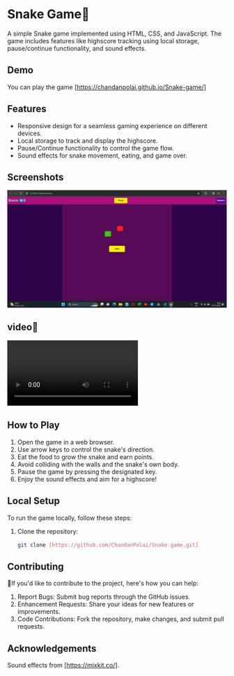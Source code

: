 # Snake Game🐍

A simple Snake game implemented using HTML, CSS, and JavaScript. The game includes features like highscore tracking using local storage, pause/continue functionality, and sound effects.

## Demo

You can play the game [https://chandanpolai.github.io/Snake-game/]

## Features

- Responsive design for a seamless gaming experience on different devices.
- Local storage to track and display the highscore.
- Pause/Continue functionality to control the game flow.
- Sound effects for snake movement, eating, and game over.

## Screenshots

![Alt text](<images/Screenshot (17).png>)

## video🎥
<video src="images/2023-12-20%2011-29-44_Trim.mp4" controls title="Title"></video>

## How to Play

1. Open the game in a web browser.
2. Use arrow keys to control the snake's direction.
3. Eat the food to grow the snake and earn points.
4. Avoid colliding with the walls and the snake's own body.
5. Pause the game by pressing the designated key.
6. Enjoy the sound effects and aim for a highscore!

## Local Setup

To run the game locally, follow these steps:

1. Clone the repository:

   ```bash
   git clone [https://github.com/ChandanPolai/Snake-game.git]

## Contributing

🐍If you'd like to contribute to the project, here's how you can help:

1. Report Bugs: Submit bug reports through the GitHub issues.
2. Enhancement Requests: Share your ideas for new features or improvements.
3. Code Contributions: Fork the repository, make changes, and submit pull requests.

## Acknowledgements
Sound effects from [https://mixkit.co/].

